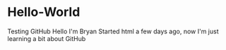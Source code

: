 # Hello-World
Testing GitHub
Hello I'm Bryan
Started html a few days ago, now I'm just learning a bit about GitHub
